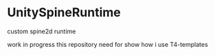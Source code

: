 # UnitySpineRuntime
custom spine2d runtime

work in progress
this repository need for show how i use T4-templates
